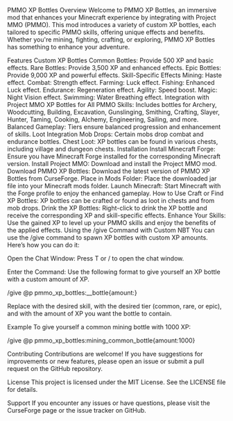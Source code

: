 PMMO XP Bottles
Overview
Welcome to PMMO XP Bottles, an immersive mod that enhances your Minecraft experience by integrating with Project MMO (PMMO). This mod introduces a variety of custom XP bottles, each tailored to specific PMMO skills, offering unique effects and benefits. Whether you're mining, fighting, crafting, or exploring, PMMO XP Bottles has something to enhance your adventure.

Features
Custom XP Bottles
Common Bottles: Provide 500 XP and basic effects.
Rare Bottles: Provide 3,500 XP and enhanced effects.
Epic Bottles: Provide 9,000 XP and powerful effects.
Skill-Specific Effects
Mining: Haste effect.
Combat: Strength effect.
Farming: Luck effect.
Fishing: Enhanced Luck effect.
Endurance: Regeneration effect.
Agility: Speed boost.
Magic: Night Vision effect.
Swimming: Water Breathing effect.
Integration with Project MMO
XP Bottles for All PMMO Skills: Includes bottles for Archery, Woodcutting, Building, Excavation, Gunslinging, Smithing, Crafting, Slayer, Hunter, Taming, Cooking, Alchemy, Engineering, Sailing, and more.
Balanced Gameplay: Tiers ensure balanced progression and enhancement of skills.
Loot Integration
Mob Drops: Certain mobs drop combat and endurance bottles.
Chest Loot: XP bottles can be found in various chests, including village and dungeon chests.
Installation
Install Minecraft Forge: Ensure you have Minecraft Forge installed for the corresponding Minecraft version.
Install Project MMO: Download and install the Project MMO mod.
Download PMMO XP Bottles: Download the latest version of PMMO XP Bottles from CurseForge.
Place in Mods Folder: Place the downloaded jar file into your Minecraft mods folder.
Launch Minecraft: Start Minecraft with the Forge profile to enjoy the enhanced gameplay.
How to Use
Craft or Find XP Bottles: XP bottles can be crafted or found as loot in chests and from mob drops.
Drink the XP Bottles: Right-click to drink the XP bottle and receive the corresponding XP and skill-specific effects.
Enhance Your Skills: Use the gained XP to level up your PMMO skills and enjoy the benefits of the applied effects.
Using the /give Command with Custom NBT
You can use the /give command to spawn XP bottles with custom XP amounts. Here’s how you can do it:

Open the Chat Window: Press T or / to open the chat window.

Enter the Command: Use the following format to give yourself an XP bottle with a custom amount of XP.

/give @p pmmo_xp_bottles:<skill>_<tier>_bottle{amount:<value>}

Replace <skill> with the desired skill, <tier> with the desired tier (common, rare, or epic), and <value> with the amount of XP you want the bottle to contain.

Example
To give yourself a common mining bottle with 1000 XP:

/give @p pmmo_xp_bottles:mining_common_bottle{amount:1000}

Contributing
Contributions are welcome! If you have suggestions for improvements or new features, please open an issue or submit a pull request on the GitHub repository.

License
This project is licensed under the MIT License. See the LICENSE file for details.

Support
If you encounter any issues or have questions, please visit the CurseForge page or the issue tracker on GitHub.

